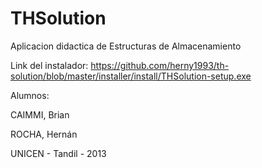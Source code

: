 THSolution
===========

Aplicacion didactica de Estructuras de Almacenamiento

Link del instalador: https://github.com/herny1993/th-solution/blob/master/installer/install/THSolution-setup.exe

Alumnos:

CAIMMI, Brian

ROCHA, Hernán

UNICEN - Tandil - 2013
